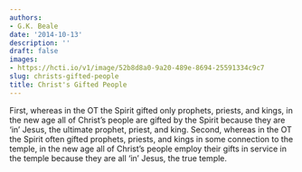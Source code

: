 ```yaml
---
authors:
- G.K. Beale
date: '2014-10-13'
description: ''
draft: false
images:
- https://hcti.io/v1/image/52b8d8a0-9a20-489e-8694-25591334c9c7
slug: christs-gifted-people
title: Christ's Gifted People
---
```


First, whereas in the OT the Spirit gifted only prophets, priests, and kings, in the new age all of Christ’s people are gifted by the Spirit because they are ‘in’ Jesus, the ultimate prophet, priest, and king. Second, whereas in the OT the Spirit often gifted prophets, priests, and kings in some connection to the temple, in the new age all of Christ’s people employ their gifts in service in the temple because they are all ‘in’ Jesus, the true temple.